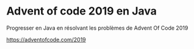 ﻿# Advent of code 2019 en Java

Progresser en Java en résolvant les problèmes de Advent Of Code 2019

https://adventofcode.com/2019
